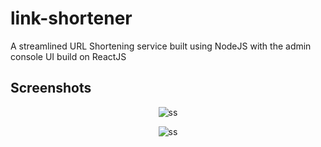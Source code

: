 # link-shortener

A streamlined URL Shortening service built using NodeJS with the admin console UI build on ReactJS

## Screenshots
<p align="center"><img src="https://i.imgur.com/ZkaZ8St.png" alt="ss"/></p>
<p align="center"><img src="https://i.imgur.com/4VtMqb1.png" alt="ss"/></p>

